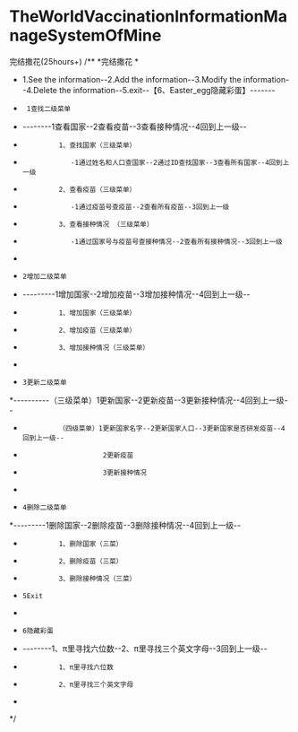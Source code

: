 # TheWorldVaccinationInformationManageSystemOfMine
完结撒花(25hours+)
/**
 *完结撒花
 *
 * 1.See the information--2.Add the information--3.Modify the information--4.Delete the information--5.exit--【6、Easter_egg隐藏彩蛋】-------
 *      1查找二级菜单
 *  --------1查看国家--2查看疫苗--3查看接种情况--4回到上一级--
 *              1、查找国家（三级菜单）
 *                 -1通过姓名和人口查国家--2通过ID查找国家--3查看所有国家--4回到上一级
 *              2、查看疫苗（三级菜单）
 *                 -1通过疫苗号查疫苗--2查看所有疫苗--3回到上一级
 *              3、查看接种情况 （三级菜单）
 *                 -1通过国家号与疫苗号查接种情况--2查看所有接种情况--3回到上一级
 *
 *     2增加二级菜单
 * ---------1增加国家--2增加疫苗--3增加接种情况--4回到上一级--
 *              1、增加国家（三级菜单）
 *              2、增加疫苗（三级菜单）
 *              3、增加接种情况（三级菜单）
 *
 *     3更新二级菜单
 *----------（三级菜单）1更新国家--2更新疫苗--3更新接种情况--4回到上一级--
 *              （四级菜单）1更新国家名字--2更新国家人口--3更新国家是否研发疫苗--4回到上一级--
 *                         2更新疫苗
 *                         3更新接种情况
 *
 *     4删除二级菜单
 *---------1删除国家--2删除疫苗--3删除接种情况--4回到上一级--
 *              1、删除国家（三菜）
 *              2、删除疫苗（三菜）
 *              3、删除接种情况（三菜）
 *     5Exit
 *
 *     6隐藏彩蛋
 * --------1、π里寻找六位数--2、π里寻找三个英文字母--3回到上一级--
 *              1、π里寻找六位数
 *              2、π里寻找三个英文字母
 *
 */
